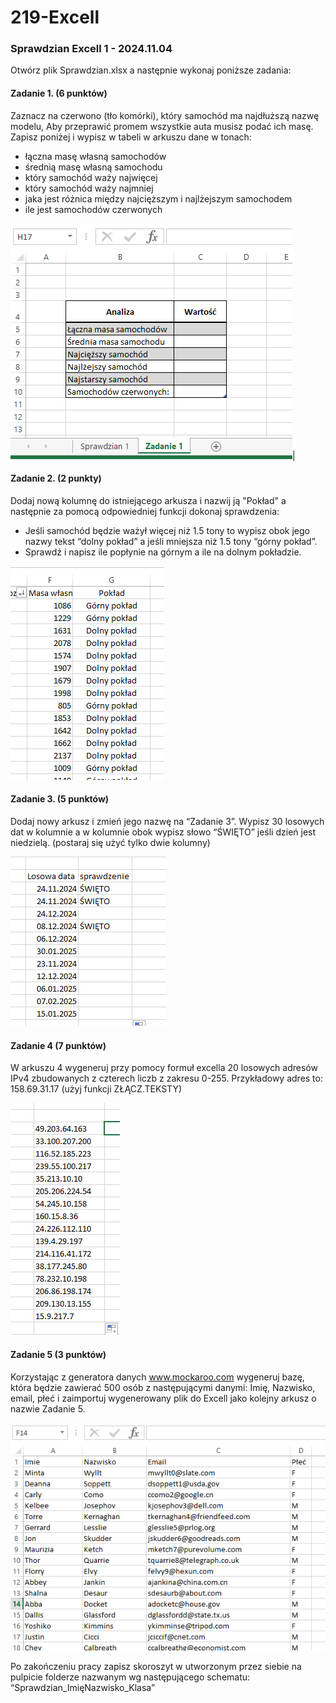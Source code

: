 # 219-Excell

### Sprawdzian Excell 1 - 2024.11.04

Otwórz plik Sprawdzian.xlsx a następnie wykonaj poniższe zadania:

#### Zadanie 1. (6 punktów)
Zaznacz na czerwono (tło komórki), który samochód ma najdłuższą nazwę modelu,
Aby przeprawić promem wszystkie auta musisz podać ich masę. Zapisz poniżej i wypisz w tabeli w arkuszu dane w tonach:
- łączna masę własną samochodów
- średnią masę własną samochodu
- który samochód waży najwięcej
- który samochód waży najmniej
- jaka jest różnica między najcięższym i najlżejszym samochodem
- ile jest samochodów czerwonych

![Zadanie 1](Zadanie1.PNG)|



#### Zadanie 2. (2 punkty)
Dodaj nową kolumnę do istniejącego arkusza i nazwij ją "Pokład" a następnie za pomocą odpowiedniej funkcji dokonaj sprawdzenia: 
- Jeśli samochód będzie ważył więcej niż 1.5 tony to wypisz obok jego nazwy tekst “dolny pokład” a jeśli mniejsza niż 1.5 tony “górny pokład”.
- Sprawdź i napisz ile popłynie na górnym a ile na dolnym pokładzie.

![Zadanie 2](Zadanie2.PNG)

#### Zadanie 3. (5 punktów)

Dodaj nowy arkusz i zmień jego nazwę na “Zadanie 3”. Wypisz 30 losowych dat w kolumnie a w kolumnie obok wypisz słowo “ŚWIĘTO” jeśli dzień jest niedzielą. (postaraj się użyć tylko dwie kolumny)

![Zadanie 3](Zadanie3.PNG)

#### Zadanie 4 (7 punktów)

W arkuszu 4 wygeneruj przy pomocy formuł excella 20 losowych adresów IPv4 zbudowanych z czterech liczb z zakresu 0-255. Przykładowy adres to: 158.69.31.17 (użyj funkcji ZŁĄCZ.TEKSTY)

![Zadanie 4](Zadanie4.PNG)


#### Zadanie 5 (3 punktów)

Korzystając z generatora danych www.mockaroo.com wygeneruj bazę, która będzie zawierać 500 osób z następującymi danymi: Imię, Nazwisko, email, płeć i zaimportuj wygenerowany plik do Excell jako kolejny arkusz o nazwie Zadanie 5.

![Zadanie 5](Zadanie5.PNG)

Po zakończeniu pracy zapisz skoroszyt w utworzonym przez siebie na pulpicie folderze nazwanym wg następującego schematu: “Sprawdzian_ImięNazwisko_Klasa”

